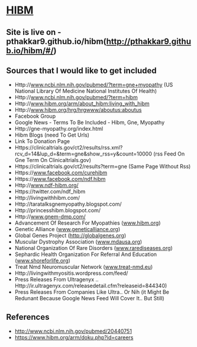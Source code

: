 [HIBM](http://www.ndf-hibm.org/index.php/about-hibm)
====

Site is live on - pthakkar9.github.io/hibm(http://pthakkar9.github.io/hibm/#/)
-------------------------------------------

Sources that I would like to get included
------------------------------------------

- Http://www.ncbi.nlm.nih.gov/pubmed/?term=gne+myopathy (US National Library Of Medicine National Institutes Of Health)
- Http://www.ncbi.nlm.nih.gov/pubmed/?term=hibm
- Http://www.hibm.org/arm/about_hibm:living_with_hibm
- Http://www.hibm.org/hrg/hrgwww/aboutus:aboutus
- Facebook Group
- Google News - Terms To Be Included - Hibm, Gne, Myopathy
- Http://gne-myopathy.org/index.html
- Hibm Blogs (need To Get Urls)
- Link To Donation Page
- Https://clinicaltrials.gov/ct2/results/rss.xml?rcv_d=14&lup_d=&term=gne&show_rss=y&count=10000 (rss Feed On Gne Term On Clinicaltrials.gov)
- Https://clinicaltrials.gov/ct2/results?term=gne (Same Page Without Rss)
- Https://www.facebook.com/curehibm
- Https://www.facebook.com/ndf.hibm
- Http://www.ndf-hibm.org/
- Https://twitter.com/ndf_hibm
- Http://livingwithhibm.com/
- Http://taratalksgnemyopathy.blogspot.com/
- Http://princesshibm.blogspot.com/
- Http://www.gnem-dmp.com/
- Advancement Of Research For Myopathies (www.hibm.org)
- Genetic Alliance (www.geneticalliance.org)
- Global Genes Project (http://globalgenes.org)
- Muscular Dystrophy Association (www.mdausa.org)
- National Organization Of Rare Disorders (www.rarediseases.org)
- Sephardic Health Organization For Referral And Education (www.shoreforlife.org)
- Treat Nmd Neuromuscular Network (www.treat-nmd.eu)
- Http://livingwithmyositis.wordpress.com/feed/
- Press Releases From Ultragenyx .. Http://ir.ultragenyx.com/releasedetail.cfm?releaseid=844340)
- Press Releases From Companies Like Ultra.. Or Nih (it Might Be Redunant Because Google News Feed Will Cover It.. But Still)

References
----------
- http://www.ncbi.nlm.nih.gov/pubmed/20440751
- https://www.hibm.org/arm/doku.php?id=careers

